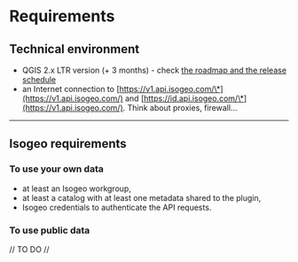 # Requirements

## Technical environment

* QGIS 2.x LTR version (+ 3 months) - check [the roadmap and the release schedule](https://www.qgis.org/fr/site/getinvolved/development/roadmap.html#release-schedule)
* an Internet connection to [https://v1.api.isogeo.com/\*](https://v1.api.isogeo.com/) and [https://id.api.isogeo.com/\*](https://v1.api.isogeo.com/). Think about proxies, firewall...

___

## Isogeo requirements

### To use your own data

* at least an Isogeo workgroup,
* at least a catalog with at least one metadata shared to the plugin,
* Isogeo credentials to authenticate the API requests.

### To use public data

// TO DO  //
